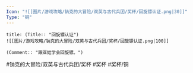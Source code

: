 ```yaml
---
Icon: "![[图片/游戏攻略/钠克的大冒险/双英与古代兵团/奖杯/回旋镖认证.png|30]]"
Type: "铜"
---
```

```ad-common-bronze-trophy
title: (Title:: "回旋镖认证")
![[图片/游戏攻略/钠克的大冒险/双英与古代兵团/奖杯/回旋镖认证.png|100]]

(Comment:: "跟亚娃学会回旋镖。")
```

#钠克的大冒险/双英与古代兵团/奖杯 #奖杯 #奖杯/铜
